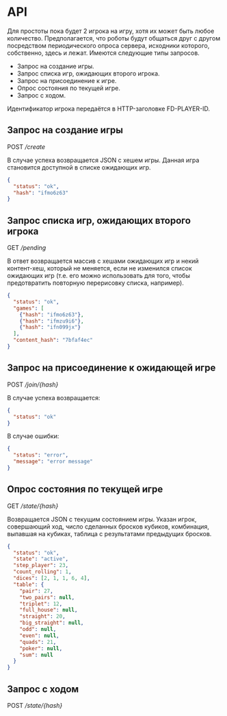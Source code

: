 # API

Для простоты пока будет 2 игрока на игру, хотя их может быть любое количество. Предполагается, что роботы будут общаться
друг с другом посредством периодического опроса сервера, исходники которого, собственно, здесь и лежат.  Имеются
следующие типы запросов.

- Запрос на создание игры.
- Запрос списка игр, ожидающих второго игрока.
- Запрос на присоединение к игре.
- Опрос состояния по текущей игре.
- Запрос с ходом.

Идентификатор игрока передаётся в HTTP-заголовке FD-PLAYER-ID.

## Запрос на создание игры

POST */create*

В случае успеха возвращается JSON с хешем игры. Данная игра становится доступной в списке ожидающих игр.

```json
{
  "status": "ok",
  "hash": "ifmo6z63"
}
```

## Запрос списка игр, ожидающих второго игрока

GET */pending*

В ответ возвращается массив с хешами ожидающих игр и некий контент-хеш, который не меняется, если не изменился список
ожидающих игр (т.е. его можно использовать для того, чтобы предотвратить повторную перерисовку списка, например).

```json
{
  "status": "ok",
  "games": [
    {"hash": "ifmo6z63"},
    {"hash": "ifmzu9i6"},
    {"hash": "ifn099jx"}
  ],
  "content_hash": "7bfaf4ec"
}
```

## Запрос на присоединение к ожидающей игре

POST */join/{hash}*

В случае успеха возвращается:

```json
{
  "status": "ok"
}
```

В случае ошибки:

```json
{
  "status": "error",
  "message": "error message"
}
```

## Опрос состояния по текущей игре

GET */state/{hash}*

Возвращается JSON с текущим состоянием игры. Указан игрок, совершающий ход, число сделанных бросков кубиков, комбинация,
выпавшая на кубиках, таблица с результатами предыдущих бросков.

```json
{
  "status": "ok",
  "state": "active",
  "step_player": 23,
  "count_rolling": 1,
  "dices": [2, 1, 1, 6, 4],
  "table": {
    "pair": 27,
    "two_pairs": null,
    "triplet": 12,
    "full_house": null,
    "straight": 20,
    "big_straight": null,
    "odd": null,
    "even": null,
    "quads": 21,
    "poker": null,
    "sum": null
  }
}
```

## Запрос с ходом

POST */state/{hash}*
